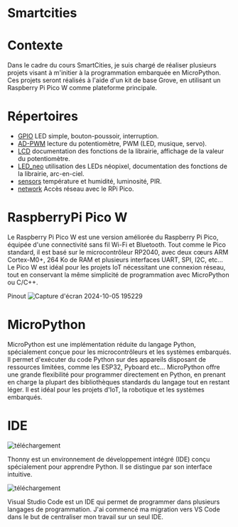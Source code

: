 # Smartcities
# Contexte

Dans le cadre du cours SmartCities, je suis chargé de réaliser plusieurs projets visant à m'initier à la programmation embarquée en MicroPython.
Ces projets seront réalisés à l'aide d'un kit de base Grove, en utilisant un Raspberry Pi Pico W comme plateforme principale.

# Répertoires

- [GPIO](https://github.com/Ahmed-al-z/Smartcities/tree/main/GPIO)
LED simple, bouton-poussoir, interruption.
- [AD-PWM](https://github.com/Ahmed-al-z/Smartcities/tree/main/AD-PWM)
lecture du potentiomètre, PWM (LED, musique, servo).
- [LCD](https://github.com/Ahmed-al-z/Smartcities/tree/main/LCD)
documentation des fonctions de la librairie, affichage de la valeur du potentiomètre.
- [LED_neo](https://github.com/Ahmed-al-z/Smartcities/tree/main/LED_neo)
utilisation des LEDs néopixel, documentation des fonctions de la librairie, arc-en-ciel.
- [sensors](https://github.com/Ahmed-al-z/Smartcities/tree/main/sensors)
température et humidité, luminosité, PIR.
- [network](https://github.com/Ahmed-al-z/Smartcities/tree/main/network)
Accès réseau avec le RPi Pico.

# RaspberryPi Pico W

Le Raspberry Pi Pico W est une version améliorée du Raspberry Pi Pico, équipée d'une connectivité sans fil Wi-Fi et Bluetooth. Tout comme le Pico standard, il est basé sur le microcontrôleur RP2040, avec deux cœurs ARM Cortex-M0+, 264 Ko de RAM et plusieurs interfaces UART, SPI, I2C, etc... Le Pico W est idéal pour les projets IoT nécessitant une connexion réseau, tout en conservant la même simplicité de programmation avec MicroPython ou C/C++.


Pinout
![Capture d'écran 2024-10-05 195229](https://github.com/user-attachments/assets/2a0d8cce-9a46-4b00-b57e-4c0b9782aa5a)


# MicroPython

MicroPython est une implémentation réduite du langage Python, spécialement conçue pour les microcontrôleurs et les systèmes embarqués. Il permet d'exécuter du code Python sur des appareils disposant de ressources limitées, comme les ESP32, Pyboard etc... MicroPython offre une grande flexibilité pour programmer directement en Python, en prenant en charge la plupart des bibliothèques standards du langage tout en restant léger. Il est idéal pour les projets d'IoT, la robotique et les systèmes embarqués.

# IDE

![téléchargement](https://github.com/user-attachments/assets/03055c78-8723-43f6-add2-5812baa0aed8)

Thonny est un environnement de développement intégré (IDE) conçu spécialement pour apprendre Python. Il se distingue par son interface intuitive.

![téléchargement](https://github.com/user-attachments/assets/301c3aa0-1f83-4012-a891-c3d70a85288b)

Visual Studio Code est un IDE qui permet de programmer dans plusieurs langages de programmation. J'ai commencé ma migration vers VS Code dans le but de centraliser mon travail sur un seul IDE.
